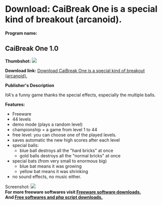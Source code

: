 # Download: CaiBreak One is a special kind of breakout (arcanoid).

**Program name:**

## CaiBreak One 1.0

  
**Thumbshot:** ![](http://www.freewarefiles.com/screenshot/caibreak_one_md.gif)   
  
**Download link:** [Download CaiBreak One is a special kind of breakout (arcanoid).](http://freesoftwares.boysofts.com/CaiBreak-One_program_8689.html)  
  


**Publisher's Description**  
  


ItA's a funny game thanks the special effects, especially the multiple balls. 

**Features:**

  * Freeware 
  * 44 levels 
  * demo mode (plays a random level) 
  * championship = a game from level 1 to 44 
  * free level: you can choose one of the played levels. 
  * saves automatic the new high scores after each level 
  * special balls: 
    * blue ball destroys all the "hard bricks" at once 
    * gold balls destroys all the "normal bricks" at once 
  * special bats (from very small to enormous big) 
    * blue bat means it was growing 
    * yellow bat means it was shrinking 
  * no sound effects, no music either. 

  
  
Screenshot: ![](http://www.freewarefiles.com/screenshot/caibreak_one.gif)   
**For more freeware softwares visit [Freeware software downloads.](http://freesoftwares.boysofts.com/)**   
**And [Free softwares and php script downloads.](http://www.boysofts.com/)**
